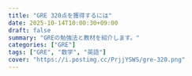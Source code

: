 ```yaml
---
title: "GRE 320点を獲得するには"
date: 2025-10-14T10:00:30+09:00
draft: false
summary: "GREの勉強法と教材を紹介します。"
categories: ["GRE"]
tags: ["GRE", "数学", "英語"]
cover: "https://i.postimg.cc/PrjjYSWS/gre-320.png"
---
```

